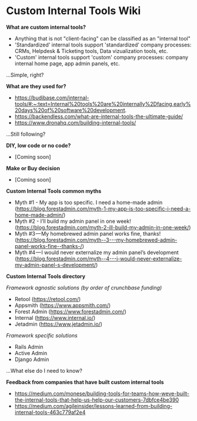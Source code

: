 # Custom Internal Tools Wiki

**What are custom internal tools?**
- Anything that is not "client-facing" can be classified as an "internal tool"
- 'Standardized' internal tools support 'standardized' company processes: CRMs, Helpdesk & Ticketing tools, Data vizualization tools, etc.
- 'Custom' internal tools support 'custom' company processes: company internal home page, app admin panels, etc.

...Simple, right?


**What are they used for?**
- https://budibase.com/internal-tools/#:~:text=Internal%20tools%20are%20internally%2Dfacing,early%20days%20of%20software%20development.
- https://backendless.com/what-are-internal-tools-the-ultimate-guide/
- https://www.dronahq.com/building-internal-tools/

...Still following?

**DIY, low code or no code?**
- [Coming soon]

**Make or Buy decision**
- [Coming soon]

**Custom Internal Tools common myths**
- Myth #1 - My app is too specific. I need a home-made admin (https://blog.forestadmin.com/myth-1-my-app-is-too-specific-i-need-a-home-made-admin/)
- Myth #2 - I’ll build my admin panel in one week! (https://blog.forestadmin.com/myth-2-ill-build-my-admin-in-one-week/)
- Myth #3 — My homebrewed admin panel works fine, thanks! (https://blog.forestadmin.com/myth--3---my-homebrewed-admin-panel-works-fine--thanks-/)
- Myth #4 — I would never externalize my admin panel’s development (https://blog.forestadmin.com/myth--4---i-would-never-externalize-my-admin-panel-s-development/)

**Custom Internal Tools directory**

_Framework agnostic solutions (by order of crunchbase funding)_
- Retool (https://retool.com/)
- Appsmith (https://www.appsmith.com/)
- Forest Admin (https://www.forestadmin.com/)
- Internal (https://www.internal.io/)
- Jetadmin (https://www.jetadmin.io/)

_Framework specific solutions_
- Rails Admin
- Active Admin
- Django Admin

...What else do I need to know?

**Feedback from companies that have built custom internal tools**
- https://medium.com/monese/building-tools-for-teams-how-weve-built-the-internal-tools-that-help-us-help-our-customers-7dbfce4be390
- https://medium.com/agileinsider/lessons-learned-from-building-internal-tools-463c779af2e4
